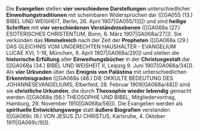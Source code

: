 
Die **Evangelien** stellen **vier verschiedene Darstellungen** unterschiedlicher **Einweihungstraditionen** mit scheinbaren Widersprüchen dar ([[GA055 (13.) BIBEL UND WEISHEIT, Berlin, 26. April 1907|GA055/13]]) und sind **heilige Schriften** mit **vier verschiedenen Verständnisebenen** ([[GA068a (27.) ESOTERISCHES CHRISTENTUM, Bonn, 6. März 1907|GA068a/27]]). Sie verkünden das **Himmelreich** nach der Zeit der **Propheten** ([[GA068a (29.) DAS GLEICHNIS VOM UNGERECHTEN HAUSHALTER - EVANGELIUM LUCAE XVI, 1-18, München, 9. April 1907|GA068a/29]]) und stellen die **historische Erfüllung** alter **Einweihungsbücher** in der **Christusgestalt** dar ([[GA068a (34.) BIBEL UND WEISHEIT II, Leipzig 9. Juni 1907|GA068a/34]]). Als **vier Urkunden** über das **Ereignis von Palästina** mit unterschiedlichen **Erkenntnisgraden** ([[GA068a (48.) DIE OKKULTE BEDEUTUNG DES JOHANNESEVANGELIUMS, Elberfeld, 28. Februar 1909|GA068a/48]]) sind sie **christliche Urkunden**, die durch **Theosophie wieder lebendig** gemacht werden ([[GA068a (56.) THEOSOPHIE UND BIBEL, Mitgliedervortrag, Hamburg, 29. November 1910|GA068a/56]]). Die Evangelien werden als **spirituelle Entwicklungswege** statt **äußere Biografien** verstanden ([[GA069c (9.) VON JESUS ZU CHRISTUS, Karlsruhe, 4. Oktober 1911|GA069c/9]]).
